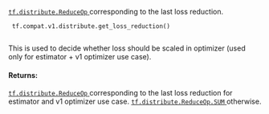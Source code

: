 [ `tf.distribute.ReduceOp` ](https://tensorflow.google.cn/api_docs/python/tf/distribute/ReduceOp) corresponding to the last loss reduction.



```
 tf.compat.v1.distribute.get_loss_reduction()
 
```

This is used to decide whether loss should be scaled in optimizer (used only
for estimator + v1 optimizer use case).



#### Returns:
[ `tf.distribute.ReduceOp` ](https://tensorflow.google.cn/api_docs/python/tf/distribute/ReduceOp) corresponding to the last loss reduction for
estimator and v1 optimizer use case. [ `tf.distribute.ReduceOp.SUM` ](https://tensorflow.google.cn/api_docs/python/tf/distribute/ReduceOp#SUM) otherwise.

